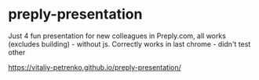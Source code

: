 # preply-presentation
Just 4 fun presentation for new colleagues in Preply.com, all works (excludes building) - without js. 
Correctly works in last chrome - didn't test other

https://vitaliy-petrenko.github.io/preply-presentation/
